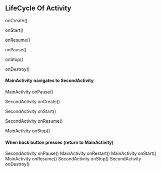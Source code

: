 ## LifeCycle Of Activity

onCreate()

onStart()

onResume()

onPause()

onStop()

onDestroy()


#### MainActivity navigates to SecondActivity

MainActivity onPause()

SecondActivity onCreate()

SecondActivity onStart()

SecondActivity onResume()

MainActivity onStop()

#### When back button presses (return to MainActivity)

SecondActivity onPause()
MainActivity onRestart()
MainActivity onStart()
MainActivity onResume()
SecondActivity onStop()
SecondActivity onDestroy()
